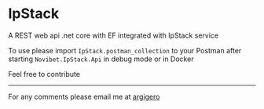 # IpStack

A REST web api .net core with EF integrated with IpStack service

To use please import `IpStack.postman_collection` to your Postman after starting `Novibet.IpStack.Api` in debug mode or in Docker

Feel free to contribute

*** 

For any comments please email me at  [argigero](mailto:argigero@gmail.com)

